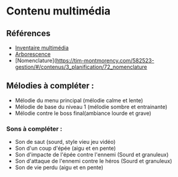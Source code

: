# Contenu multimédia

## Références

* [Inventaire multimédia](https://tim-montmorency.com/582523-gestion/#/contenus/3_planification/70_inventaire_multimedia/)
* [Arborescence](https://tim-montmorency.com/582523-gestion/#/contenus/3_planification/71_arborescence/)
* [Nomenclature](https://tim-montmorency.com/582523-gestion/#/contenus/3_planification/72_nomenclature

## Mélodies à compléter :

* Mélodie du menu principal (mélodie calme et lente)
* Mélodie de base du niveau 1 (mélodie sombre et entrainante)
* Mélodie contre le boss final(ambiance lourde et grave)

### Sons à compléter :

* Son de saut (sourd, style vieu jeu vidéo)
* Son d'un coup d'épée (aigu et en pente)
* Son d'impacte de l'épée contre l'ennemi (Sourd et granuleux)
* Son d'attaque de l'ennemi contre le héros (Sourd et granuleux)
* Son de vie perdu (aigu et en pente)
